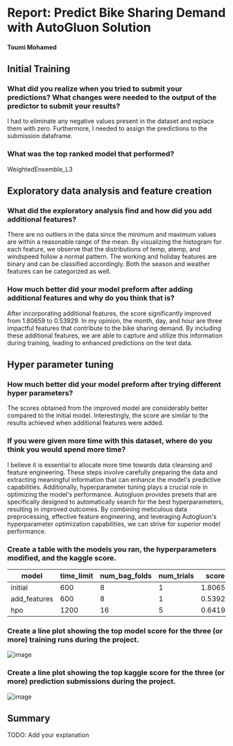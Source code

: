 # Report: Predict Bike Sharing Demand with AutoGluon Solution
#### Toumi Mohamed

## Initial Training
### What did you realize when you tried to submit your predictions? What changes were needed to the output of the predictor to submit your results?
I had  to eliminate any negative values present in the dataset and replace them with zero. Furthermore, I needed to assign the predictions to the submission dataframe.

### What was the top ranked model that performed?
WeightedEnsemble_L3

## Exploratory data analysis and feature creation
### What did the exploratory analysis find and how did you add additional features?

There are no outliers in the data since the minimum and maximum values are within a reasonable range of the mean. By visualizing the histogram for each feature, we observe that the distributions of temp, atemp, and windspeed follow a normal pattern. The working and holiday features are binary and can be classified accordingly. Both the season and weather features can be categorized as well.

### How much better did your model preform after adding additional features and why do you think that is?
After incorporating additional features, the score significantly improved from 1.80659 to 0.53929. In my opinion, the month, day, and hour are three impactful features that contribute to the bike sharing demand. By including these additional features, we are able to capture and utilize this information during training, leading to enhanced predictions on the test data.

## Hyper parameter tuning
### How much better did your model preform after trying different hyper parameters?
The scores obtained from the improved model are considerably better compared to the initial model. Interestingly, the score are  similar to the results achieved when additional features were added.

### If you were given more time with this dataset, where do you think you would spend more time?
 I believe it is essential to allocate more time towards data cleansing and feature engineering. These steps involve carefully preparing the data and extracting meaningful information that can enhance the model's predictive capabilities. Additionally, hyperparameter tuning plays a crucial role in optimizing the model's performance. Autogluon provides presets that are specifically designed to automatically search for the best hyperparameters, resulting in improved outcomes. By combining meticulous data preprocessing, effective feature engineering, and leveraging Autogluon's hyperparameter optimization capabilities, we can strive for superior model performance.

### Create a table with the models you ran, the hyperparameters modified, and the kaggle score.
|model|time_limit|num_bag_folds|num_trials|score|
|--|--|--|--|--|
|initial|	600	|8|1|1.80659|
|add_features|	600	|8|1|0.53929|
|hpo|1200|16|5|0.64194|



### Create a line plot showing the top model score for the three (or more) training runs during the project.

![image](https://github.com/u3-net/cd0385-project-starter/assets/92238267/4ec9d2d0-7cbc-415e-9ab9-ded2546ca15a)




### Create a line plot showing the top kaggle score for the three (or more) prediction submissions during the project.

![image](https://github.com/u3-net/cd0385-project-starter/assets/92238267/733115c8-894e-497f-934b-fdef0e0dcf57)

## Summary
TODO: Add your explanation



















